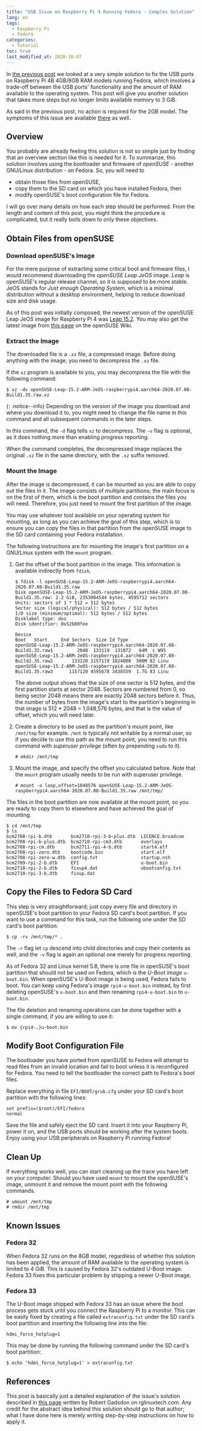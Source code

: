 ```yaml
---
title: "USB Issue on Raspberry Pi 4 Running Fedora - Complex Solution"
lang: en
tags:
  - Raspberry Pi
  - Fedora
categories:
  - Tutorial
toc: true
last_modified_at: 2020-10-07
---
```


In [the previous post](/2020/09/20/raspi4-fedora-usb-simple.html) we looked at
a very simple solution to fix the USB ports on Raspberry Pi 4B 4GB/8GB RAM
models running Fedora, which involves a trade-off between the USB ports'
functionality and the amount of RAM available to the operating system. This
post will give you another solution that takes more steps but no longer limits
available memory to 3 GiB.

As said in the previous post, no action is required for the 2GB model. The
symptoms of this issue are available
[there](/2020/09/20/raspi4-fedora-usb-simple.html#symptoms) as well.

## Overview

You probably are already feeling this solution is not so simple just by finding
that an overview section like this is needed for it. To summarize, this
solution involves using the bootloader and firmware of *openSUSE* - another
GNU/Linux distribution - on Fedora. So, you will need to
- obtain those files from openSUSE,
- copy them to the SD card on which you have installed Fedora, then
- modify openSUSE's boot configuration file for Fedora.

I will go over many details on how each step should be performed. From the
length and content of this post, you might think the procedure is complicated,
but it really boils down to only these objectives.

## Obtain Files from openSUSE

### Download openSUSE's Image

For the mere purpose of extracting some critical boot and firmware files, I
would recommend downloading the *openSUSE Leap JeOS* image. *Leap* is
openSUSE's regular release channel, so it is supposed to be more stable. JeOS
stands for *Just enough Operating System*, which is a minimal distribution
without a desktop environment, helping to reduce download size and disk usage.

As of this post was initially composed, the newest version of the openSUSE Leap
JeOS image for Raspberry Pi 4 was [Leap
15.2](http://download.opensuse.org/ports/aarch64/distribution/leap/15.2/appliances/openSUSE-Leap-15.2-ARM-JeOS-raspberrypi4.aarch64.raw.xz).
You may also get the latest image from [this
page](https://en.opensuse.org/HCL:Raspberry_Pi4) on the openSUSE Wiki.

### Extract the Image

The downloaded file is a `.xz` file, a compressed image. Before doing anything
with the image, you need to decompress the `.xz` file.

If the `xz` program is available to you, you may decompress the file with the
following command:

```console
$ xz -dv openSUSE-Leap-15.2-ARM-JeOS-raspberrypi4.aarch64-2020.07.08-Build1.35.raw.xz
```

{: .notice--info}
Depending on the version of the image you download and where you download it
to, you might need to change the file name in this command and all subsequent
commands in the later steps.

In this command, the `-d` flag tells `xz` to decompress. The `-v` flag is
optional, as it does nothing more than enabling progress reporting.

When the command completes, the decompressed image replaces the original `.xz`
file in the same directory, with the `.xz` suffix removed.

### Mount the Image

After the image is decompressed, it can be mounted so you are able to copy out
the files in it. The image consists of multiple partitions; the main focus is
on the first of them, which is the boot partition and contains the files you
will need. Therefore, you just need to mount the first partition of the image.

You may use whatever tool available on your operating system for mounting, as
long as you can achieve the goal of this step, which is to ensure you can copy
the files in that partition from the openSUSE image to the SD card containing
your Fedora installation.

The following instructions are for mounting the image's first partition on a
GNU/Linux system with the `mount` program.

1. Get the offset of the boot partition in the image. This information is
   available indirectly from `fdisk`.

   ```console
   $ fdisk -l openSUSE-Leap-15.2-ARM-JeOS-raspberrypi4.aarch64-2020.07.08-Build1.35.raw
   Disk openSUSE-Leap-15.2-ARM-JeOS-raspberrypi4.aarch64-2020.07.08-Build1.35.raw: 2.2 GiB, 2353004544 bytes, 4595712 sectors
   Units: sectors of 1 * 512 = 512 bytes
   Sector size (logical/physical): 512 bytes / 512 bytes
   I/O size (minimum/optimal): 512 bytes / 512 bytes
   Disklabel type: dos
   Disk identifier: 0x52b80fee

   Device                                                                     Boot   Start     End Sectors  Size Id Type
   openSUSE-Leap-15.2-ARM-JeOS-raspberrypi4.aarch64-2020.07.08-Build1.35.raw1         2048  133119  131072   64M  c W95
   openSUSE-Leap-15.2-ARM-JeOS-raspberrypi4.aarch64-2020.07.08-Build1.35.raw2       133120 1157119 1024000  500M 82 Linu
   openSUSE-Leap-15.2-ARM-JeOS-raspberrypi4.aarch64-2020.07.08-Build1.35.raw3      1157120 4595678 3438559  1.7G 83 Linu
   ```

   The above output shows that the size of one sector is 512 bytes, and the
   first partition starts at sector 2048. Sectors are numbered from 0, so being
   sector 2048 means there are exactly 2048 sectors before it. Thus, the number
   of bytes from the image's start to the partition's beginning in that image
   is 512 * 2048 = 1,048,576 bytes, and that is the value of offset, which you
   will need later.

2. Create a directory to be used as the partition's mount point, like
   `/mnt/tmp` for example. `/mnt` is typically not writable by a normal user,
   so if you decide to use this path as the mount point, you need to run this
   command with *superuser privilege* (often by prepending `sudo` to it).

   ```console
   # mkdir /mnt/tmp
   ```

3. Mount the image, and specify the offset you calculated before. Note that the
   `mount` program usually needs to be run with superuser privilege.

   ```console
   # mount -o loop,offset=1048576 openSUSE-Leap-15.2-ARM-JeOS-raspberrypi4.aarch64-2020.07.08-Build1.35.raw /mnt/tmp/
   ```

The files in the boot partition are now available at the mount point, so you
are ready to copy them to elsewhere and have achieved the goal of mounting.

```console
$ cd /mnt/tmp
$ ls
bcm2708-rpi-b.dtb       bcm2710-rpi-3-b-plus.dtb  LICENCE.broadcom
bcm2708-rpi-b-plus.dtb  bcm2710-rpi-cm3.dtb       overlays
bcm2708-rpi-cm.dtb      bcm2711-rpi-4-b.dtb       start4.elf
bcm2708-rpi-zero.dtb    bootcode.bin              start.elf
bcm2708-rpi-zero-w.dtb  config.txt                startup.nsh
bcm2709-rpi-2-b.dtb     EFI                       u-boot.bin
bcm2710-rpi-2-b.dtb     fixup4.dat                ubootconfig.txt
bcm2710-rpi-3-b.dtb     fixup.dat
```

## Copy the Files to Fedora SD Card

This step is very straightforward; just copy every file and directory in
openSUSE's boot partition to your Fedora SD card's boot partition. If you want
to use a command for this task, run the following one under the SD card's boot
partition:

```console
$ cp -rv /mnt/tmp/* .
```

The `-r` flag let `cp` descend into child directories and copy their contents
as well, and the `-v` flag is again an optional one merely for progress
reporting.

As of Fedora 32 and Linux kernel 5.8, there is one file in openSUSE's boot
partition that should not be used on Fedora, which is the *U-Boot image*
`u-boot.bin`. When openSUSE's U-Boot image is being used, Fedora fails to boot.
You can keep using Fedora's image `rpi4-u-boot.bin` instead, by first deleting
openSUSE's `u-boot.bin` and then renaming `rpi4-u-boot.bin` to `u-boot.bin`.

The file deletion and renaming operations can be done together with a single
command, if you are willing to use it:

```console
$ mv {rpi4-,}u-boot.bin
```

## Modify Boot Configuration File

The bootloader you have ported from openSUSE to Fedora will attempt to read
files from an invalid location and fail to boot unless it is reconfigured for
Fedora. You need to tell the bootloader the correct path to Fedora's boot
files.

Replace everything in file `EFI/BOOT/grub.cfg` under your SD card's boot
partition with the following lines:

```
set prefix=($root)/EFI/fedora
normal
```

Save the file and safely eject the SD card. Insert it into your Raspberry Pi,
power it on, and the USB ports should be working after the system boots. Enjoy
using your USB peripherals on Raspberry Pi running Fedora!

## Clean Up

If everything works well, you can start cleaning up the trace you have left on
your computer. Should you have used `mount` to mount the openSUSE's image,
unmount it and remove the mount point with the following commands.

```console
# umount /mnt/tmp
# rmdir /mnt/tmp
```

## Known Issues

### Fedora 32

When Fedora 32 runs on the 8GB model, regardless of whether this solution has
been applied, the amount of RAM available to the operating system is limited to
4 GiB. This is caused by Fedora 32's outdated U-Boot image. Fedora 33 fixes
this particular problem by shipping a newer U-Boot image.

### Fedora 33

The U-Boot image shipped with Fedora 33 has an issue where the boot process
gets stuck until you connect the Raspberry Pi to a monitor. This can be easily
fixed by creating a file called `extraconfig.txt` under the SD card's boot
partition and inserting the following line into the file:

```
hdmi_force_hotplug=1
```

This may be done by running the following command under the SD card's boot
partition:

```console
$ echo 'hdmi_force_hotplug=1' > extraconfig.txt
```

## References

This post is basically just a detailed explanation of the issue's solution
described in [this page](http://rglinuxtech.com/?p=2768) written by Robert
Gadsdon on rglinuxtech.com. Any credit for the abstract idea behind this
solution should go to that author; what I have done here is merely writing
step-by-step instructions on how to apply it.
